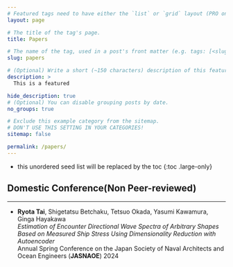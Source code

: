 ```yaml
---
# Featured tags need to have either the `list` or `grid` layout (PRO only).
layout: page

# The title of the tag's page.
title: Papers

# The name of the tag, used in a post's front matter (e.g. tags: [<slug>]).
slug: papers

# (Optional) Write a short (~150 characters) description of this featured tag.
description: >
  This is a featured 

hide_description: true
# (Optional) You can disable grouping posts by date.
no_groups: true

# Exclude this example category from the sitemap.
# DON'T USE THIS SETTING IN YOUR CATEGORIES!
sitemap: false

permalink: /papers/
---
```


* this unordered seed list will be replaced by the toc 
{:toc .large-only}

## Domestic Conference(Non Peer-reviewed)
----------------------------------------------------------------
- **Ryota Tai**, Shigetatsu Betchaku, Tetsuo Okada, Yasumi Kawamura, Ginga Hayakawa <br>
*Estimation of Encounter Directional Wave Spectra of Arbitrary Shapes Based on Measured Ship Stress Using Dimensionality Reduction with Autoencoder* <br>
Annual Spring Conference on the Japan Society of Naval Architects and Ocean Engineers (**JASNAOE**) 2024

